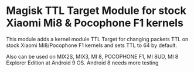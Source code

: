 # Magisk TTL Target Module for stock Xiaomi Mi8 & Pocophone F1 kernels

This module adds a kernel module TTL Target for changing packets TTL on stock Xiaomi Mi8/Pocophone F1 kernels and sets TTL to 64 by default.

Also can be used on MIX2S, MIX3, MI 8, POCOPHONE F1, MI 8UD, MI 8 Explorer Edition at Android 9 OS.
Android 8 needs more testing
